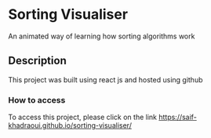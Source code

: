 # Sorting Visualiser
An animated way of learning how sorting algorithms work
## Description
This project was built using react js and hosted using github
### How to access
To access this project, please click on the link
https://saif-khadraoui.github.io/sorting-visualiser/
